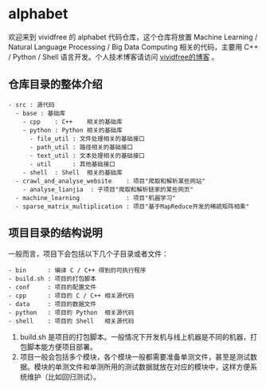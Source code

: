 # alphabet

欢迎来到 vividfree 的 alphabet 代码仓库，这个仓库将放置 Machine Learning / Natural Language Processing / Big Data Computing 相关的代码，主要用 C++ / Python / Shell 语言开发。个人技术博客请访问 [vividfree的博客](http://vividfree.github.io/) 。

## 仓库目录的整体介绍

    - src : 源代码
      - base : 基础库
        - cpp    : C++    相关的基础库
        - python : Python 相关的基础库
          - file_util : 文件处理相关的基础接口 
          - path_util : 路径相关的基础接口
          - text_util : 文本处理相关的基础接口
          - util      : 其他基础接口
        - shell  : Shell  相关的基础库
      - crawl_and_analyse_website    : 项目"爬取和解析某些网站"
        - analyse_lianjia  : 子项目"爬取和解析链家的某些网页"
      - machine_learning             : 项目"机器学习"
      - sparse_matrix_multiplication : 项目"基于MapReduce开发的稀疏矩阵相乘"

## 项目目录的结构说明

一般而言，项目下会包括以下几个子目录或者文件：

    - bin      : 编译 C / C++ 得到的可执行程序
    - build.sh : 项目的打包脚本
    - conf     : 项目的配置文件
    - cpp      : 项目的 C / C++ 相关源代码
    - data     : 项目的数据文件
    - python   : 项目的 Python  相关源代码
    - shell    : 项目的 Shell   相关源代码

1. build.sh 是项目的打包脚本。一般情况下开发机与线上机器是不同的机器，打包脚本能方便项目部署。
2. 项目一般会包括多个模块，各个模块一般都需要准备单测文件，甚至是测试数据。模块的单测文件和单测所用的测试数据就放在对应的模块中，这样方便系统维护（比如回归测试）。
